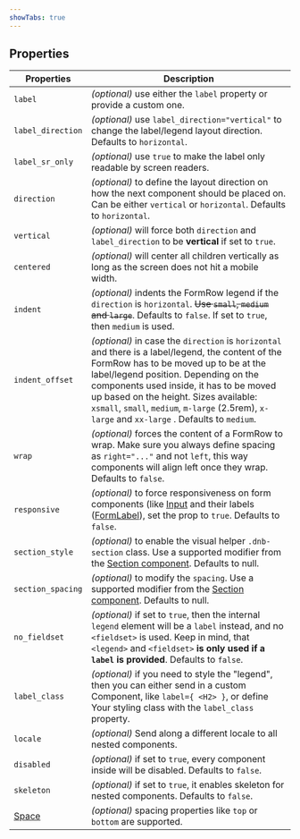 ```yaml
---
showTabs: true
---
```


## Properties

| Properties                                  | Description                                                                                                                                                                                                                                                                                                                                                                |
| ------------------------------------------- | -------------------------------------------------------------------------------------------------------------------------------------------------------------------------------------------------------------------------------------------------------------------------------------------------------------------------------------------------------------------------- |
| `label`                                     | _(optional)_ use either the `label` property or provide a custom one.                                                                                                                                                                                                                                                                                                        |
| `label_direction`                           | _(optional)_ use `label_direction="vertical"` to change the label/legend layout direction. Defaults to `horizontal`.                                                                                                                                                                                                                                                       |
| `label_sr_only`                             | _(optional)_ use `true` to make the label only readable by screen readers.                                                                                                                                                                                                                                                                                                 |
| `direction`                                 | _(optional)_ to define the layout direction on how the next component should be placed on. Can be either `vertical` or `horizontal`. Defaults to `horizontal`.                                                                                                                                                                                                             |
| `vertical`                                  | _(optional)_ will force both `direction` and `label_direction` to be **vertical** if set to `true`.                                                                                                                                                                                                                                                                        |
| `centered`                                  | _(optional)_ will center all children vertically as long as the screen does not hit a mobile width.                                                                                                                                                                                                                                                                            |
| `indent`                                    | _(optional)_ indents the FormRow legend if the `direction` is `horizontal`. ~~Use `small`, `medium` and `large`~~. Defaults to `false`. If set to `true`, then `medium` is used.                                                                                                                                                                                           |
| `indent_offset`                             | _(optional)_ in case the `direction` is `horizontal` and there is a label/legend, the content of the FormRow has to be moved up to be at the label/legend position. Depending on the components used inside, it has to be moved up based on the height. Sizes available: `xsmall`, `small`, `medium`, `m-large` (2.5rem), `x-large` and `xx-large` . Defaults to `medium`. |
| `wrap`                                      | _(optional)_ forces the content of a FormRow to wrap. Make sure you always define spacing as `right="..."` and not `left`, this way components will align left once they wrap. Defaults to `false`.                                                                                                                                                                        |
| `responsive`                                | _(optional)_ to force responsiveness on form components (like [Input](/uilib/components/input) and their labels ([FormLabel](/uilib/components/form-label)), set the prop to `true`. Defaults to `false`.                                                                                                                                                                  |
| `section_style`                             | _(optional)_ to enable the visual helper `.dnb-section` class. Use a supported modifier from the [Section component](/uilib/components/section/properties). Defaults to null.                                                                                                                                                                                              |
| `section_spacing`                           | _(optional)_ to modify the `spacing`. Use a supported modifier from the [Section component](/uilib/components/section/properties). Defaults to null.                                                                                                                                                                                                                       |
| `no_fieldset`                               | _(optional)_ if set to `true`, then the internal `legend` element will be a `label` instead, and no `<fieldset>` is used. Keep in mind, that `<legend>` and `<fieldset>` **is only used if a `label` is provided**. Defaults to `false`.                                                                                                                                   |
| `label_class`                               | _(optional)_ if you need to style the "legend", then you can either send in a custom Component, like `label={ <H2> }`, or define Your styling class with the `label_class` property.                                                                                                                                                                                       |
| `locale`                                    | _(optional)_ Send along a different locale to all nested components.                                                                                                                                                                                                                                                                                                       |
| `disabled`                                  | _(optional)_ if set to `true`, every component inside will be disabled. Defaults to `false`.                                                                                                                                                                                                                                                                               |
| `skeleton`                                  | _(optional)_ if set to `true`, it enables skeleton for nested components. Defaults to `false`.                                                                                                                                                                                                                                                                             |
| [Space](/uilib/components/space/properties) | _(optional)_ spacing properties like `top` or `bottom` are supported.                                                                                                                                                                                                                                                                                                      